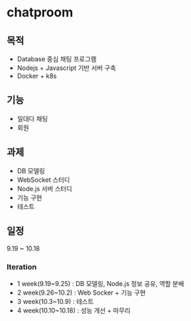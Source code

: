 # chatproom

## 목적 
- Database 중심 채팅 프로그램
- Nodejs + Javascript 기반 서버 구축
- Docker + k8s

## 기능 
- 일대다 채팅
- 회원

## 과제
- DB 모델링
- WebSocket 스터디
- Node.js 서버 스터디
- 기능 구현
- 테스트

## 일정 
9.19 ~ 10.18

### Iteration
- 1 week(9.19~9.25) : DB 모델링, Node.js 정보 공유, 역할 분배 
- 2 week(9.26~10.2) : Web Socker + 기능 구현
- 3 week(10.3~10.9) : 테스트 
- 4 week(10.10~10.18) : 성능 개선 + 마무리 
